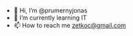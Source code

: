 - 👋 Hi, I’m @prumernyjonas
- 🌱 I’m currently learning IT
- 📫 How to reach me zetkoc@gmail.com

<!---
prumernyjonas/prumernyjonas is a ✨ special ✨ repository because its `README.md` (this file) appears on your GitHub profile.
You can click the Preview link to take a look at your changes.
--->

